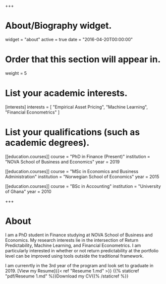 +++
# About/Biography widget.
widget = "about"
active = true
date = "2016-04-20T00:00:00"

# Order that this section will appear in.
weight = 5

# List your academic interests.
[interests]
  interests = [
    "Empirical Asset Pricing",
    "Machine Learning",
    "Financial Econometrics"
  ]

# List your qualifications (such as academic degrees).
[[education.courses]]
  course = "PhD in Finance (Present)"
  institution = "NOVA School of Business and Economics"
  year = 2019

[[education.courses]]
  course = "MSc in Economics and Business Administration"
  institution = "Norwegian School of Economics"
  year = 2015

[[education.courses]]
  course = "BSc in Accounting"
  institution = "University of Ghana"
  year = 2010
 
+++

# About

I am a PhD student in Finance studying at NOVA School of Business and Economics. My research interests lie in the intersection of Return Predictability, Machine Learning, and  Financial Econometrics. I am particularly interested in whether or not return predictability at the portfolio level can be improved using tools outside the traditional framework. 

I am currenrtly in the 3rd year of the program and look set to graduate in 2019.
[View my Resume]{{< ref "Reseume 1.md" >}}
{{% staticref "pdf/Reseume 1.md" %}}Download my CV{{% /staticref %}}
